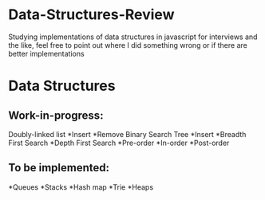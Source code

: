# Data-Structures-Review
Studying implementations of data structures in javascript for interviews and the like, feel free to point out where I did something wrong or if there are better implementations

# Data Structures
## Work-in-progress:
Doubly-linked list
  *Insert
  *Remove
Binary Search Tree
  *Insert
  *Breadth First Search
  *Depth First Search
    *Pre-order
    *In-order
    *Post-order
## To be implemented:
*Queues
*Stacks
*Hash map
*Trie
*Heaps
